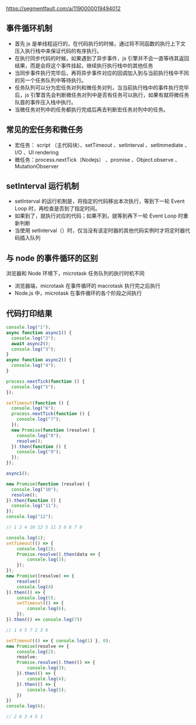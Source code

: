 <https://segmentfault.com/a/1190000019494012>

## 事件循环机制

- 首先 js 是单线程运行的，在代码执行的时候，通过将不同函数的执行上下文压入执行栈中来保证代码的有序执行。
- 在执行同步代码的时候，如果遇到了异步事件，js 引擎并不会一直等待其返回结果，而是会将这个事件挂起，继续执行执行栈中的其他任务
- 当同步事件执行完毕后，再将异步事件对应的回调加入到与当前执行栈中不同的另一个任务队列中等待执行。
- 任务队列可以分为宏任务对列和微任务对列，当当前执行栈中的事件执行完毕后，js 引擎首先会判断微任务对列中是否有任务可以执行，如果有就将微任务队首的事件压入栈中执行。
- 当微任务对列中的任务都执行完成后再去判断宏任务对列中的任务。

## 常见的宏任务和微任务

- 宏任务： script （主代码块）、setTimeout 、setInterval 、setImmediate 、I/O 、UI rendering
- 微任务：process.nextTick（Nodejs） 、promise 、Object.observe 、MutationObserver

## setInterval 运行机制

- setInterval 的运行机制是，将指定的代码移出本次执行，等到下一轮 Event Loop 时，再检查是否到了指定时间。
- 如果到了，就执行对应的代码；如果不到，就等到再下一轮 Event Loop 时重新判断
- 当使用 setInterval（）时，仅当没有该定时器的其他代码实例时才将定时器代码插入队列

## 与 node 的事件循环的区别

浏览器和 Node 环境下，microtask 任务队列的执行时机不同

- 浏览器端，microtask 在事件循环的 macrotask 执行完之后执行
- Node.js 中，microtask 在事件循环的各个阶段之间执行

## 代码打印结果

```JavaScript
console.log("1");
async function async1() {
  console.log("2");
  await async2();
  console.log("3");
}
async function async2() {
  console.log("4");
}

process.nextTick(function () {
  console.log("5");
});

setTimeout(function () {
  console.log("6");
  process.nextTick(function () {
    console.log("7");
  });
  new Promise(function (resolve) {
    console.log("8");
    resolve();
  }).then(function () {
    console.log("9");
  });
});

async1();

new Promise(function (resolve) {
  console.log("10");
  resolve();
}).then(function () {
  console.log("11");
});
console.log("12");

// 1 2 4 10 12 5 11 3 6 8 7 9
```

```JavaScript
console.log(1);
setTimeout(() => {
    console.log(2);
    Promise.resolve().then(data => {
        console.log(3);
    });
});
new Promise((resolve) => {
    resolve()
    console.log(4)
}).then(() => {
    console.log(5);
    setTimeout(() => {
        console.log(6);
    });
}).then(() => console.log(7))

// 1 4 5 7 2 3 6
```

```JavaScript
setTimeout(() => { console.log(1) }, 0);
new Promise(resolve => {
    console.log(2);
    resolve;
    Promise.resolve().then(() => {
        console.log(3);
    }).then(() => {
        console.log(4);
    }).then(() => {
        console.log(5);
    })
})
console.log(6);

// 2 6 3 4 5 1 
```

